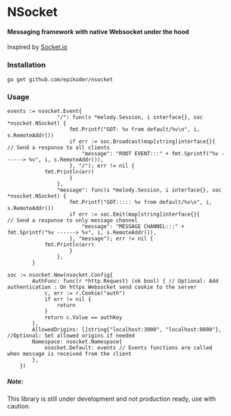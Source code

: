 # NSocket
#### Messaging framework with native Websocket under the hood

Inspired by [Socket.io](https://socket.io)

### Installation
```
go get github.com/epikoder/nsocket
```

### Usage

```
events := nsocket.Event{
				"/": func(s *melody.Session, i interface{}, soc *nsocket.NSocket) {
					fmt.Printf("GOT: %v from default/%v\n", i, s.RemoteAddr())
					if err := soc.Broadcast(map[string]interface{}{                          // Send a response to all clients
						"message": "ROOT EVENT:::" + fmt.Sprintf("%v ------> %v", i, s.RemoteAddr()),
					}, "/"); err != nil {
            fmt.Println(err)
					}
				},
				"message": func(s *melody.Session, i interface{}, soc *nsocket.NSocket) {
					fmt.Printf("GOT::::: %v from default/%v\n", i, s.RemoteAddr())
					if err := soc.Emit(map[string]interface{}{                                // Send a response to only message channel
						"message": "MESSAGE CHANNEL:::" + fmt.Sprintf("%v ------> %v", i, s.RemoteAddr()),
					}, "message"); err != nil {
            fmt.Println(err)
					}
				},
		}
    
soc := nsocket.New(nsocket.Config{
		AuthFunc: func(r *http.Request) (ok bool) { // Optional: Add authentication : On https Websocket send cookie to the server
			c, err := r.Cookie("auth")
			if err != nil {
				return
			}
			return c.Value == authKey
		},
		AllowedOrigins: []string{"localhost:3000", "localhost:8000"}, //Optional: Set allowed origins if needed
		Namespace: nsocket.Namespace{
			nsocket.Default: events // Events functions are called when message is received from the client
		},
	})
```

##### Note: 
This library is still under development and not production ready, use with caution.

